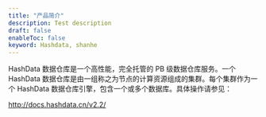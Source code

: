 ```yaml
---
title: "产品简介"
description: Test description
draft: false
enableToc: false
keyword: Hashdata, shanhe
---
```


HashData 数据仓库是一个高性能，完全托管的 PB 级数据仓库服务。一个 HashData 数据仓库是由一组称之为节点的计算资源组成的集群。每个集群作为一个 HashData 数据仓库引擎，包含一个或多个数据库。具体操作请参见：

http://docs.hashdata.cn/v2.2/

